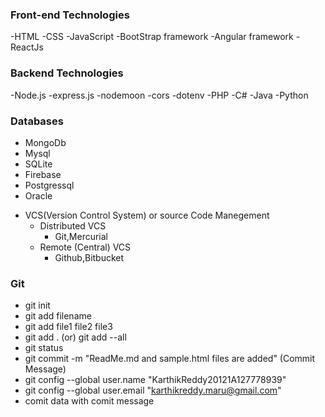 ### Front-end Technologies


-HTML
-CSS
-JavaScript
-BootStrap framework
-Angular framework
-ReactJs



### Backend Technologies


-Node.js
	-express.js
	-nodemoon
	-cors
	-dotenv
-PHP
-C#
-Java
-Python



### Databases


- MongoDb
- Mysql
- SQLite
- Firebase
- Postgressql
- Oracle

+ VCS(Version Control System) or source Code Manegement
	- Distributed VCS
		- Git,Mercurial
	- Remote (Central) VCS
		- Github,Bitbucket



### Git

- git init
- git add filename
- git add file1 file2 file3
- git add . (or) git add --all
- git status
- git commit -m "ReadMe.md and sample.html files are added" (Commit Message)
- git config --global user.name "KarthikReddy20121A127778939"
- git config --global user.email "karthikreddy.maru@gmail.com"
- comit data with comit message